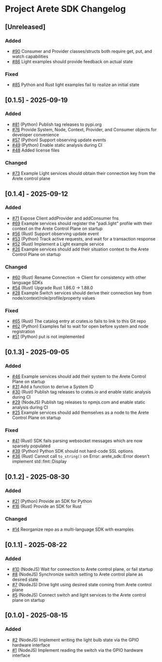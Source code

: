 # Project Arete SDK Changelog

## [Unreleased]
### Added
- [#90](https://github.com/project-arete/sdk/issues/90) Consumer and Provider classes/structs both require get, put, and watch capabilities
- [#86](https://github.com/project-arete/sdk/issues/86) Light examples should provide feedback on actual state

### Fixed
- [#85](https://github.com/project-arete/sdk/issues/85) Python and Rust light examples fail to realize an initial state

## [0.1.5] - 2025-09-19
### Added
- [#81](https://github.com/project-arete/sdk/issues/81) (Python) Publish tag releases to pypi.org
- [#76](https://github.com/project-arete/sdk/issues/76) Provide System, Node, Context, Provider, and Consumer objects for developer convenience
- [#57](https://github.com/project-arete/sdk/issues/57) (Python) Support observing update events
- [#49](https://github.com/project-arete/sdk/issues/49) (Python) Enable static analysis during CI
- [#48](https://github.com/project-arete/sdk/issues/48) Added license files

### Changed
- [#73](https://github.com/project-arete/sdk/issues/73) Example Light services should obtain their connection key from the Arete control plane

## [0.1.4] - 2025-09-12
### Added
- [#71](https://github.com/project-arete/sdk/issues/71) Expose Client addProvider and addConsumer fns
- [#69](https://github.com/project-arete/sdk/issues/69) Example services should register the "padi.light" profile with their context on the Arete Control Plane on startup
- [#56](https://github.com/project-arete/sdk/issues/56) (Rust) Support observing update event
- [#53](https://github.com/project-arete/sdk/issues/53) (Python) Track active requests, and wait for a transaction response
- [#52](https://github.com/project-arete/sdk/issues/52) (Rust) Implement a Light example service
- [#26](https://github.com/project-arete/sdk/issues/26) Example services should add their situation context to the Arete Control Plane on startup

### Changed
- [#60](https://github.com/project-arete/sdk/issues/60) (Rust) Rename Connection → Client for consistency with other language SDKs
- [#54](https://github.com/project-arete/sdk/issues/54) (Rust) Upgrade Rust 1.86.0 → 1.88.0
- [#28](https://github.com/project-arete/sdk/issues/28) Example Switch services should derive their connection key from node/context/role/profile/property values

### Fixed
- [#65](https://github.com/project-arete/sdk/issues/65) (Rust) The catalog entry at crates.io fails to link to this Git repo
- [#62](https://github.com/project-arete/sdk/issues/62) (Python) Examples fail to wait for open before system and node registration
- [#51](https://github.com/project-arete/sdk/issues/51) (Python) put is not implemented

## [0.1.3] - 2025-09-05
### Added
- [#46](https://github.com/project-arete/sdk/issues/46) Example services should add their system to the Arete Control Plane on startup
- [#31](https://github.com/project-arete/sdk/issues/31) Add a function to derive a System ID
- [#30](https://github.com/project-arete/sdk/issues/30) (Rust) Publish tag releases to crates.io and enable static analysis during CI
- [#29](https://github.com/project-arete/sdk/issues/29) (NodeJS) Publish tag releases to npmjs.com and enable static analysis during CI
- [#25](https://github.com/project-arete/sdk/issues/25) Example services should add themselves as a node to the Arete Control Plane on startup

### Fixed
- [#41](https://github.com/project-arete/sdk/issues/41) (Rust) SDK fails parsing websocket messages which are now sparsely populated
- [#39](https://github.com/project-arete/sdk/issues/39) (Python) Python SDK should not hard-code SSL options
- [#36](https://github.com/project-arete/sdk/issues/36) (Rust) Cannot call `to_string()` on Error: arete_sdk::Error doesn't implement std::fmt::Display

## [0.1.2] - 2025-08-30
### Added
- [#21](https://github.com/project-arete/sdk/issues/21) (Python) Provide an SDK for Python
- [#16](https://github.com/project-arete/sdk/issues/16) (Rust) Provide an SDK for Rust

### Changed
- [#14](https://github.com/project-arete/sdk/issues/14) Reorganize repo as a multi-language SDK with examples

## [0.1.1] - 2025-08-22
### Added
- [#10](https://github.com/project-arete/sdk/issues/10) (NodeJS) Wait for connection to Arete control plane, or fail startup
- [#8](https://github.com/project-arete/sdk/issues/8) (NodeJS) Synchronize switch setting to Arete control plane as desired state
- [#7](https://github.com/project-arete/sdk/issues/7) (NodeJS) Drive light using desired state coming from Arete control plane
- [#5](https://github.com/project-arete/sdk/issues/5) (NodeJS) Connect switch and light services to the Arete control plane on startup

## [0.1.0] - 2025-08-15
### Added
- [#2](https://github.com/project-arete/sdk/issues/2) (NodeJS) Implement writing the light bulb state via the GPIO hardware interface
- [#1](https://github.com/project-arete/sdk/issues/1) (NodeJS) Implement reading the switch via the GPIO hardware interface
